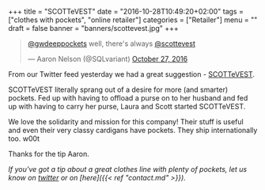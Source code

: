 +++
title = "SCOTTeVEST"
date = "2016-10-28T10:49:20+02:00"
tags = ["clothes with pockets", "online retailer"]
categories = ["Retailer"]
menu = ""
draft = false
banner = "banners/scottevest.jpg"
+++

<blockquote class="twitter-tweet" data-lang="en"><p lang="en" dir="ltr"><a href="https://twitter.com/gwdeeppockets">@gwdeeppockets</a> well, there&#39;s always <a href="https://twitter.com/scottevest">@scottevest</a></p>&mdash; Aaron Nelson (@SQLvariant) <a href="https://twitter.com/SQLvariant/status/791602644464918529">October 27, 2016</a></blockquote>
<script async src="//platform.twitter.com/widgets.js" charset="utf-8"></script>

From our Twitter feed yesterday we had a great suggestion - [SCOTTeVEST](http://www.scottevest.com/).

SCOTTeVEST literally sprang out of a desire for more (and smarter) pockets. Fed up with having to offload a purse on to her husband and fed up with having to carry her purse, Laura and Scott started SCOTTeVEST.

We love the solidarity and mission for this company! Their stuff is useful and even their very classy cardigans have pockets. They ship internationally too. w00t

Thanks for the tip Aaron.

*If you've got a tip about a great clothes line with plenty of pockets, let us know on [twitter](https://twitter.com/gwdeeppockets) or on [here]({{< ref "contact.md" >}}).*